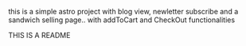 this is a simple astro project with blog view, newletter subscribe and a sandwich selling page.. with addToCart and CheckOut functionalities

THIS IS A README
